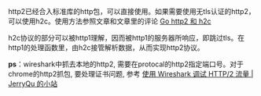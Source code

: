 http2已经合入标准库的http包，可以直接使用。如果需要使用无tls认证的http2，可以使用h2c。使用方法参照文章和文章里的评论 [Go http2 和 h2c](https://colobu.com/2018/09/06/Go-http2-%E5%92%8C-h2c/)

h2c协议的部分可以被http1理解，因而被http1的服务器所响应，即跳过tls。在http1的处理函数里，由h2c接管解析数据，从而实现http2协议。


**ps**：wireshark中抓去本地的http2, 需要在protocal的http2指定端口号。对于chrome的http2抓包, 要处理证书问题, 参考 [使用 Wireshark 调试 HTTP/2 流量 | JerryQu 的小站](https://imququ.com/post/http2-traffic-in-wireshark.html)